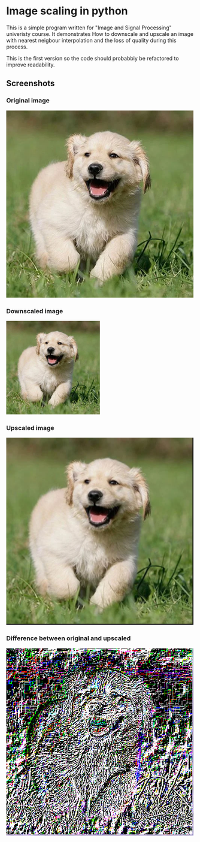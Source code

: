 # Image scaling in python
This is a simple program written for "Image and Signal Processing" univeristy course.
It demonstrates How to downscale and upscale an image with nearest neigbour interpolation
and the loss of quality during this process. <br />

This is the first version so the code should probabbly be refactored
to improve readability.

## Screenshots
### Original image
![Original Image](dog1.png)
### Downscaled image
![Downscaled Image](smaller_image.png)
### Upscaled image
![Upscaled Image](bigger_image.png)
### Difference between original and upscaled
![Difference](difference.png)
